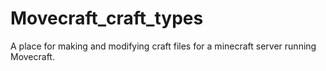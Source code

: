# Movecraft_craft_types
A place for making and modifying craft files for a minecraft server running Movecraft.
